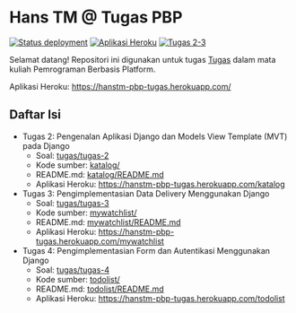 # Hans TM @ Tugas PBP

[![Status deployment](https://img.shields.io/github/workflow/status/HansTM/pbp-tugas/Deployment?logo=github-actions&logoColor=white)](https://github.com/HansTM/pbp-tugas/actions/workflows/deployment.yml)
[![Aplikasi Heroku](https://img.shields.io/badge/heroku-hanstm--pbp--tugas-blue?logo=heroku&logoColor=white)](https://hanstm-pbp-tugas.herokuapp.com/)
[![Tugas 2-3](https://img.shields.io/badge/assignment-Tugas%202--3-blue)](https://pbp-fasilkom-ui.github.io/ganjil-2023/assignments/tugas/tugas-2)

Selamat datang! Repositori ini digunakan untuk tugas [Tugas](https://pbp-fasilkom-ui.github.io/ganjil-2023/assignments/tugas/tugas-2) dalam mata kuliah Pemrograman Berbasis Platform. 

Aplikasi Heroku: https://hanstm-pbp-tugas.herokuapp.com/

## Daftar Isi

- Tugas 2: Pengenalan Aplikasi Django dan Models View Template (MVT) pada Django
  - Soal: [tugas/tugas-2](https://pbp-fasilkom-ui.github.io/ganjil-2023/assignments/tugas/tugas-2)
  - Kode sumber: [katalog/](katalog/)
  - README.md: [katalog/README.md](katalog/README.md)
  - Aplikasi Heroku: https://hanstm-pbp-tugas.herokuapp.com/katalog
- Tugas 3: Pengimplementasian Data Delivery Menggunakan Django
  - Soal: [tugas/tugas-3](https://pbp-fasilkom-ui.github.io/ganjil-2023/assignments/tugas/tugas-3)
  - Kode sumber: [mywatchlist/](mywatchlist/)
  - README.md: [mywatchlist/README.md](mywatchlist/README.md)
  - Aplikasi Heroku: https://hanstm-pbp-tugas.herokuapp.com/mywatchlist
- Tugas 4: Pengimplementasian Form dan Autentikasi Menggunakan Django
  - Soal: [tugas/tugas-4](https://pbp-fasilkom-ui.github.io/ganjil-2023/assignments/tugas/tugas-4)
  - Kode sumber: [todolist/](todolist/)
  - README.md: [todolist/README.md](todolist/README.md)
  - Aplikasi Heroku: https://hanstm-pbp-tugas.herokuapp.com/todolist
